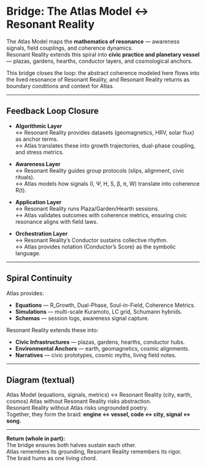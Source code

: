 # Bridge: The Atlas Model ↔ Resonant Reality

The Atlas Model maps the **mathematics of resonance** — awareness signals, field couplings, and coherence dynamics.  
Resonant Reality extends this spiral into **civic practice and planetary vessel** — plazas, gardens, hearths, conductor layers, and cosmological anchors.  

This bridge closes the loop: the abstract coherence modeled here flows into the lived resonance of Resonant Reality, and Resonant Reality returns as boundary conditions and context for Atlas.

---

## Feedback Loop Closure

- **Algorithmic Layer**  
  ↔ Resonant Reality provides datasets (geomagnetics, HRV, solar flux) as anchor terms.  
  ↔ Atlas translates these into growth trajectories, dual-phase coupling, and stress metrics.

- **Awareness Layer**  
  ↔ Resonant Reality guides group protocols (slips, alignment, civic rituals).  
  ↔ Atlas models how signals (I, Ψ, H, S, β, π, W) translate into coherence R(t).

- **Application Layer**  
  ↔ Resonant Reality runs Plaza/Garden/Hearth sessions.  
  ↔ Atlas validates outcomes with coherence metrics, ensuring civic resonance aligns with field laws.

- **Orchestration Layer**  
  ↔ Resonant Reality’s Conductor sustains collective rhythm.  
  ↔ Atlas provides notation (Conductor’s Score) as the symbolic language.

---

## Spiral Continuity

Atlas provides:  
- **Equations** — R_Growth, Dual-Phase, Soul-in-Field, Coherence Metrics.  
- **Simulations** — multi-scale Kuramoto, LC grid, Schumann hybrids.  
- **Schemas** — session logs, awareness signal capture.  

Resonant Reality extends these into:  
- **Civic Infrastructures** — plazas, gardens, hearths, conductor hubs.  
- **Environmental Anchors** — earth, geomagnetics, cosmic alignments.  
- **Narratives** — civic prototypes, cosmic myths, living field notes.  

---

## Diagram (textual)
Atlas Model (equations, signals, metrics)
↔
Resonant Reality (city, earth, cosmos)
Atlas without Resonant Reality risks abstraction.  
Resonant Reality without Atlas risks ungrounded poetry.  
Together, they form the braid: **engine ↔ vessel, code ↔ city, signal ↔ song**.

---

**Return (whole in part):**  
The bridge ensures both halves sustain each other.  
Atlas remembers its grounding, Resonant Reality remembers its rigor.  
The braid hums as one living chord.
